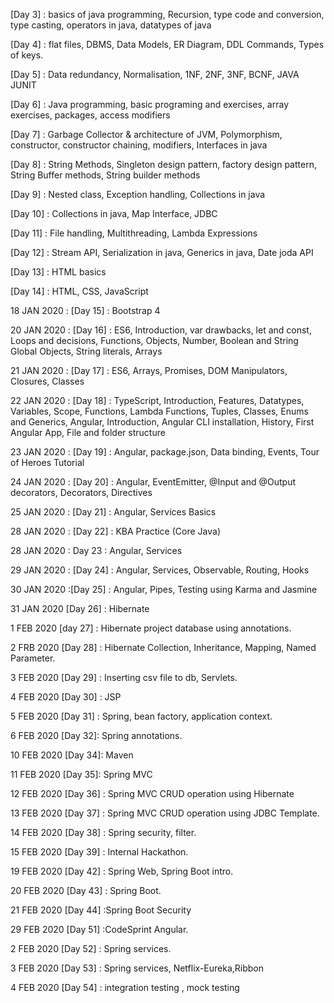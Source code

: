 [Day 3] : basics of java programming, Recursion, type code and conversion, type casting, operators in java, datatypes of java

[Day 4] : flat files, DBMS,  Data Models, ER Diagram, DDL Commands, Types of keys.

[Day 5] :  Data redundancy,  Normalisation, 1NF, 2NF, 3NF,  BCNF, JAVA JUNIT

[Day 6] : Java programming, basic programing and exercises, array exercises, packages, access modifiers
    
[Day 7] : Garbage Collector & architecture of JVM, Polymorphism, constructor, constructor chaining, modifiers, Interfaces in java

[Day 8] : String Methods, Singleton design pattern, factory design pattern, String Buffer methods, String builder methods

[Day 9] : Nested class, Exception handling, Collections in java

[Day 10] : Collections in java, Map Interface, JDBC 

[Day 11] : File handling, Multithreading, Lambda Expressions

[Day 12] : Stream API, Serialization in java, Generics in java, Date joda API

[Day 13] : HTML basics
  
[Day 14] : HTML, CSS, JavaScript

18 JAN 2020 : [Day 15] : Bootstrap 4

20 JAN 2020 : [Day 16] : ES6, Introduction, var drawbacks, let and const, Loops and decisions, Functions, Objects, Number, Boolean and String Global Objects, String literals, Arrays

21 JAN 2020 : [Day 17] : ES6, Arrays, Promises, DOM Manipulators, Closures, Classes

22 JAN 2020 : [Day 18] : TypeScript, Introduction, Features, Datatypes, Variables, Scope, Functions, Lambda Functions, Tuples, Classes, Enums and Generics, Angular, Introduction, Angular CLI installation, History, First Angular App, File and folder structure

23 JAN 2020 : [Day 19] : Angular, package.json, Data binding, Events, Tour of Heroes Tutorial

24 JAN 2020 : [Day 20] : Angular, EventEmitter, @Input and @Output decorators, Decorators, Directives

25 JAN 2020 : [Day 21] : Angular, Services Basics

28 JAN 2020 : [Day 22] : KBA Practice (Core Java)

28 JAN 2020  : Day 23 :  Angular, Services

29 JAN 2020 : [Day 24] : Angular, Services, Observable, Routing, Hooks

30 JAN 2020 :[Day 25] :  Angular, Pipes, Testing using Karma and Jasmine

31 JAN 2020 [Day 26] : Hibernate

1 FEB 2020 [day 27] : Hibernate project database using annotations.

2 FRB 2020 [Day 28] : Hibernate Collection, Inheritance, Mapping, Named Parameter.

3 FEB 2020 [Day 29] : Inserting csv file to db, Servlets.

4 FEB 2020 [Day 30] : JSP

5 FEB 2020 [Day 31] : Spring, bean factory, application context.

6 FEB 2020 [Day 32]: Spring annotations.

10 FEB 2020 [Day 34]: Maven

11 FEB 2020 [Day 35]: Spring MVC

12 FEB 2020 [Day 36] : Spring MVC CRUD operation using Hibernate

13 FEB 2020 [Day 37] : Spring MVC CRUD operation using JDBC Template.

14 FEB 2020 [Day 38] : Spring security, filter.

15 FEB 2020 [Day 39] : Internal Hackathon.

19 FEB 2020 [Day 42] : Spring Web, Spring Boot intro.

20 FEB 2020 [Day 43] : Spring Boot. 

21 FEB 2020 [Day 44] :Spring Boot Security

29 FEB 2020 [Day 51] :CodeSprint Angular.

2 FEB 2020 [Day 52] : Spring services.

3 FEB 2020 [Day 53] : Spring services, Netflix-Eureka,Ribbon

4 FEB 2020 [Day 54] : integration testing , mock testing